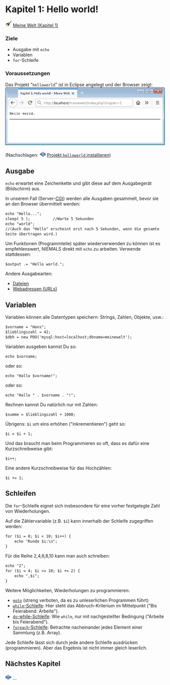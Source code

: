 Kapitel 1: Hello world!
=======================

![](media/action_20px.png)
[Meine Welt (Kapitel 1)](http://localhost/meinewelt/index.php?chapter=1)

### Ziele
* Ausgabe mit `echo`
* Variablen
* `for`-Schleife

### Voraussetzungen
Das Projekt "`helloworld`" ist in Eclipse angelegt und der Browser zeigt:  
![](media/help_initial_screen.png)

(Nachschlagen: ![](media/backward-icon_20px.png) [Projekt `helloworld` installieren](install.md))

## Ausgabe

`echo` erwartet eine Zeichenkette und gibt diese auf dem Ausgabegerät (Bildschirm) aus.

In unserem Fall
(Server-[CGI](https://de.wikipedia.org/wiki/Common_Gateway_Interface))
werden alle Ausgaben gesammelt, bevor sie an den Browser übermittelt werden:

    echo "Hello...";
    sleep( 5 );          //Warte 5 Sekunden
    echo "world";
    //(Auch das "Hello" erscheint erst nach 5 Sekunden, wenn die gesamte Seite übertragen wird.)

Um Funktionen (Programmteile) später wiederverwenden zu können ist es empfehlenswert, NIEMALS direkt mit `echo` zu arbeiten. Verwende stattdessen:

    $output .= "Hello world.";

Andere Ausgabearten:
* [Dateien](https://www.php.net/manual/de/function.fopen.php)
* [Webadressen (URLs)](https://www.php.net/manual/de/book.curl.php)

## Variablen

Variablen können alle Datentypen speichern: Strings, Zahlen, Objekte, usw.:

    $vorname = "Hans";
    $lieblingszahl = 42;
    $dbh = new PDO('mysql:host=localhost;dbname=meinewelt');

Variablen ausgeben kannst Du so:

    echo $vorname;

oder so:

    echo "Hallo $vorname!";

oder so:

    echo "Hallo " . $vorname . "!";

Rechnen kannst Du natürlich nur mit Zahlen:

    $summe = $lieblingszahl + 1000;

Übrigens: `$i` um eins erhöhen ("inkrementieren") geht so:

    $i = $i + 1;

Und das braucht man beim Programmieren so oft, dass es dafür eine Kurzschreibweise gibt:

    $i++;

Eine andere Kurzschreibweise für das Hochzählen:

    $i += 1;

## Schleifen

Die `for`-Schleife eignet sich insbesondere für eine vorher festgelegte Zahl von Wiederholungen.

Auf die Zählervariable (z.B. `$i`) kann innerhalb der Schleife zugegriffen werden:

    for ($i = 0; $i < 10; $i++) {
        echo "Runde $i:\n";
    }

Für die Reihe 2,4,6,8,10 kann man auch schreiben:

    echo "2";
    for ($i = 4; $i <= 10; $i += 2) {
        echo ",$i";
    }

Weitere Möglichkeiten, Wiederholungen zu programmieren:
* [`goto`](https://www.php.net/manual/de/control-structures.goto.php)
  (streng verboten, da es zu unleserlichen Programmen führt)
* [`while`-Schleife](https://www.php.net/manual/de/control-structures.while.php):
  Hier steht das Abbruch-Kriterium im Mittelpunkt ("Bis Feierabend: Arbeite").
* [`do`-while-Schleife](https://www.php.net/manual/de/control-structures.do.while.php):
  Wie `while`, nur mit nachgestellter Bedingung ("Arbeite bis Feierabend").
* [`foreach`-Schleife](https://www.php.net/manual/de/control-structures.foreach.php):
  Betrachte nacheinander jedes Element einer Sammlung (z.B. Array).

Jede Schleife lässt sich durch jede andere Schleife ausdrücken (programmieren). Aber das Ergebnis ist nicht immer gleich leserlich.

## Nächstes Kapitel
![](media/forward-icon_20px.png)
...
